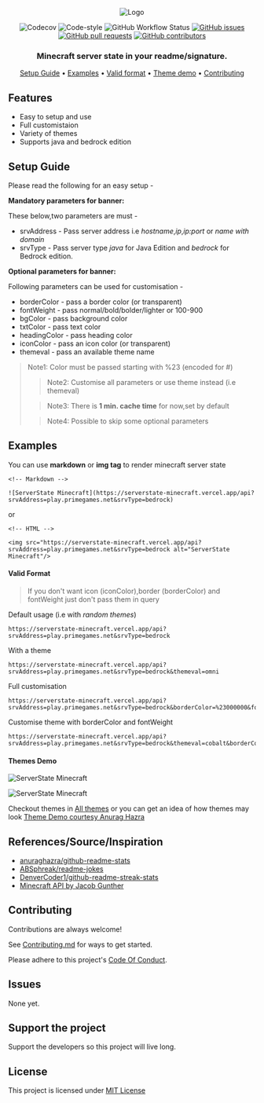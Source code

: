<p align="center">
  <img alt="Logo" src="https://i.postimg.cc/mDjCTfyJ/minecraft.png">
  <p align="center">
    <img alt="Codecov" src="https://img.shields.io/codecov/c/github/jayantur13/serverstate-minecraft?label=codecov&logo=codecov&style=flat-square">
    <img alt="Code-style" src="https://img.shields.io/badge/code_style-prettier-ff69b4.svg?style=flat-square">
    <img alt="GitHub Workflow Status" src="https://img.shields.io/github/actions/workflow/status/jayantur13/serverstate-minecraft/test.yml?branch=master">
    <a href="https://github.com/jayantur13/serverstate-minecraft/issues"><img alt="GitHub issues" src="https://img.shields.io/github/issues/jayantur13/serverstate-minecraft?style=flat-square"></a>
    <a href="https://github.com/jayantur13/serverstate-minecraft/pulls"><img alt="GitHub pull requests" src="https://img.shields.io/github/issues-pr/jayantur13/serverstate-minecraft?style=flat-square"></a>
    <a href="https://github.com/jayantur13/serverstate-minecraft/graphs/contributors"><img alt="GitHub contributors" src="https://img.shields.io/github/contributors/jayantur13/serverstate-minecraft?style=flat-square"></a>
    <h3 align="center"><b>Minecraft server state in your readme/signature.</b></h3>
  </p>
  <p align="center"><a href="#setup-guide">Setup Guide</a> • <a href="#examples">Examples</a> • <a href="#valid-format">Valid format</a> • <a href="#themes-demo">Theme demo</a> • <a href="#contributing">Contributing</a></p>
</p>

## Features

- Easy to setup and use
- Full customistaion
- Variety of themes
- Supports java and bedrock edition

## Setup Guide

Please read the following for an easy setup -

**Mandatory parameters for banner:**

These below,two parameters are must -

- srvAddress - Pass server address i.e _hostname_,_ip_,_ip:port_ or _name with domain_
- srvType - Pass server type _java_ for Java Edition and _bedrock_ for Bedrock edition.

**Optional parameters for banner:**

Following parameters can be used for customisation -

- borderColor - pass a border color (or transparent)
- fontWeight - pass normal/bold/bolder/lighter or 100-900
- bgColor - pass background color
- txtColor - pass text color
- headingColor - pass heading color
- iconColor - pass an icon color (or transparent)
- themeval - pass an available theme name

> Note1: Color must be passed starting with %23 (encoded for #)
>
> > Note2: Customise all parameters or use theme instead (i.e themeval)
>
> > Note3: There is **1 min. cache time** for now,set by default
>
> > Note4: Possible to skip some optional parameters

## Examples

You can use **markdown** or **img tag** to render minecraft server state

```
<!-- Markdown -->

![ServerState Minecraft](https://serverstate-minecraft.vercel.app/api?srvAddress=play.primegames.net&srvType=bedrock)

```

or

```
<!-- HTML -->

<img src="https://serverstate-minecraft.vercel.app/api?srvAddress=play.primegames.net&srvType=bedrock alt="ServerState Minecraft"/>

```

<h4>Valid Format</h4>

> If you don't want icon (iconColor),border (borderColor) and fontWeight just don't pass them in query

Default usage (i.e with _random themes_)

```
https://serverstate-minecraft.vercel.app/api?srvAddress=play.primegames.net&srvType=bedrock
```

With a theme

```
https://serverstate-minecraft.vercel.app/api?srvAddress=play.primegames.net&srvType=bedrock&themeval=omni
```

Full customisation

```
https://serverstate-minecraft.vercel.app/api?srvAddress=play.primegames.net&srvType=bedrock&borderColor=%23000000&fontWeight=bold&bgColor=%23ffffff&txtColor=%23000000&headingColor=%23000000&iconColor=%23000000
```

Customise theme with borderColor and fontWeight

```
https://serverstate-minecraft.vercel.app/api?srvAddress=play.primegames.net&srvType=bedrock&themeval=cobalt&borderColor=%23ffffff&fontWeight=bold
```

<h4>Themes Demo</h4>

![ServerState Minecraft](https://serverstate-minecraft.vercel.app/api?srvAddress=play.primegames.net&srvType=bedrock&themeval=yeblu)

![ServerState Minecraft](https://serverstate-minecraft.vercel.app/api?srvAddress=pokecentral.org&srvType=java&themeval=panda)

Checkout themes in [All themes](https://github.com/jayantur13/tree/main/src/themes.json "All Themes") or you can get an idea of how themes may look [Theme Demo courtesy Anurag Hazra](https://github.com/anuraghazra/github-readme-stats/tree/master/themes "Theme Demo Here")

## References/Source/Inspiration

- [anuraghazra/github-readme-stats](https://github.com/anuraghazra/github-readme-stats)
- [ABSphreak/readme-jokes](https://github.com/ABSphreak/readme-jokes)
- [DenverCoder1/github-readme-streak-stats](https://github.com/DenverCoder1/github-readme-streak-stats)
- [Minecraft API by Jacob Gunther](https://mcstatus.io/)

## Contributing

Contributions are always welcome!

See [Contributing.md](https://github.com/jayantur13/serverstate-minecraft/blob/master/CONTRIBUTING.md) for ways to get started.

Please adhere to this project's [Code Of Conduct](https://github.com/jayantur13/serverstate-minecraft/blob/master/CODE_OF_CONDUCT.md).

## Issues

None yet.

## Support the project

Support the developers so this project will live long.

## License

This project is licensed under [MIT License](https://github.com/jayantur13/serverstate-minecraft/blob/master/LICENSE)
